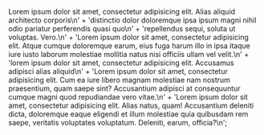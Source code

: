 Lorem ipsum dolor sit amet, consectetur adipisicing elit. Alias aliquid architecto corporis\n' +
'distinctio dolor doloremque ipsa ipsum magni nihil odio pariatur perferendis quasi quo\n' +
'repellendus sequi, soluta ut voluptas. Vero.\n' +
'Lorem ipsum dolor sit amet, consectetur adipisicing elit. Atque cumque doloremque earum, eius fuga harum illo in ipsa
itaque iure iusto laborum molestiae mollitia natus nisi officiis ullam vel velit.\n' +
'lorem ipsum dolor sit amet, consectetur adipisicing elit. Accusamus adipisci alias aliquid\n' +
'Lorem ipsum dolor sit amet, consectetur adipisicing elit. Cum ea iure libero magnam molestiae nam nostrum praesentium,
quam saepe sint? Accusantium adipisci at consequuntur cumque magni quod repudiandae vero vitae.\n' +
'Lorem ipsum dolor sit amet, consectetur adipisicing elit. Alias natus, quam! Accusantium deleniti dicta, doloremque
eaque eligendi et illum molestiae quia quibusdam rem saepe, veritatis voluptates voluptatum. Deleniti, earum,
officia?\n';
